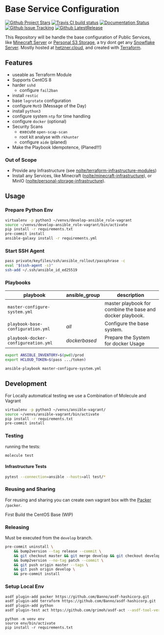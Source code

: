 # Base Service Configuration

[![Github Project Stars](https://img.shields.io/github/stars/nolte/ansible_playbook-baseline-online-server.svg?label=Stars&style=social)](https://github.com/nolte/ansible_playbook-baseline-online-server) [![Travis CI build status](https://travis-ci.org/nolte/ansible_playbook-baseline-online-server.svg?branch=master)](https://travis-ci.org/nolte/ansible_playbook-baseline-online-server) [![Documentation Status](https://readthedocs.org/projects/ansible_playbook-baseline-online-server/badge/?version=latest)](https://ansible_playbook-baseline-online-server.readthedocs.io/en/stable/?badge=stable) [![Github Issue Tracking](https://img.shields.io/github/issues-raw/nolte/ansible_playbook-baseline-online-server.svg)](https://github.com/nolte/ansible_playbook-baseline-online-server) [![Github LatestRelease](https://img.shields.io/github/release/nolte/ansible_playbook-baseline-online-server.svg)](https://github.com/nolte/ansible_playbook-baseline-online-server)

This Repository will be handle the base configuration of Public Services, like [Minecraft Server](https://github.com/nolte/minecraft-infrastructure) or [Personal S3 Storage](https://github.com/nolte/personal-storage-infrastructure), a try dont get any [Snowflake Server](https://martinfowler.com/bliki/SnowflakeServer.html).
Mostly hosted at [hetzner.cloud](https://docs.hetzner.cloud), and created with [Terraform](https://www.terraform.io/docs/providers/hcloud/index.html).

## Features

* useable as Terraform Module
* Supports CentOS 8 
* harder ``sshd``
    * configure ``fail2ban``
* install ``restic``
* base ``logrotate`` configuration
* configure ``MotD`` (Message of the Day)
* install ``python3``
* configure system ``ntp`` for time handling
* configure ``docker`` (optional)
* Security Scans
    * execute ``open-scap-scan``
    * root kit analyse with ``rkhunter``
    * configure ``aide`` (planed)
* Make the Playbook Idempotence, (Planed!!!) 


### Out of Scope

* Provide any Infrastructure (see [nolte/terraform-infrastructure-modules](https://github.com/nolte/terraform-infrastructure-modules))
* Install any Services, like Minecraft ([nolte/minecraft-infrastructure](https://github.com/nolte/minecraft-infrastructure)), or MinIO ([nolte/personal-storage-infrastructure](https://github.com/nolte/personal-storage-infrastructure)).

## Usage

### Prepare Python Env

```bash
virtualenv -p python3 ~/venvs/develop-ansible_role-vagrant
source ~/venvs/develop-ansible_role-vagrant/bin/activate
pip install -r requirements.txt
pre-commit install
ansible-galaxy install -r requirements.yml
```

### Start SSH Agent

```bash
pass private/keyfiles/ssh/ansible_rollout/passphrase -c
eval "$(ssh-agent -s)"
ssh-add ~/.ssh/ansible_id_ed25519
```

### Playbooks

| playbook                               | ansible_group | description                                                      |
|----------------------------------------|---------------|------------------------------------------------------------------|
| ``master-configure-system.yml``        |               | master playbook for combine the base and docker playbook.        |
| ``playbook-base-configuration.yml``   | _all_         | Configure the base system.                                       |
| ``playbook-docker-configureation.yml`` | _dockerbased_ | Prepare the System for docker Usage                              |


```bash
export ANSIBLE_INVENTORY=$(pwd)/prod
export HCLOUD_TOKEN=$(pass .../token)

ansible-playbook master-configure-system.yml
```

## Development

For Locally automatical testing we use a Combination of Molecule and Vagrant

```bash
virtualenv -p python3 ~/venvs/ansible-vagrant/
source ~/venvs/ansible-vagrant/bin/activate
pip install -r requirements.txt
pre-commit install
```

### Testing

running the tests:

```bash
molecule test
```

#### Infrastructure Tests


```bash
pytest --connection=ansible --hosts=all test/*
```

### Reusing and Sharing

For reusing and sharing you can create own vagrant box with the [Packer](packer.io) ``/packer``.

First Build the CentOS Base (WIP)

### Releasing

Must be executed from the ``develop`` branch.

```bash
pre-commit uninstall \
    && bump2version --tag release --commit \
    && git checkout master && git merge develop && git checkout develop \
    && bump2version --no-tag patch --commit \
    && git push origin master --tags \
    && git push origin develop \
    && pre-commit install
```

### Setup Local Env

```sh
asdf plugin-add packer https://github.com/Banno/asdf-hashicorp.git
asdf plugin-add terraform https://github.com/Banno/asdf-hashicorp.git
asdf plugin-add python
asdf plugin-test act https://github.com/grimoh/asdf-act --asdf-tool-version latest
```

```
python -m venv env
source env/bin/activate
pip install -r requirements.txt
```
